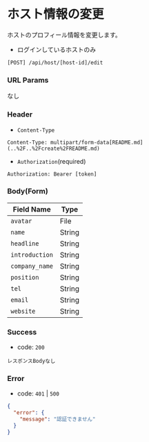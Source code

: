 # ホスト情報の変更

ホストのプロフィール情報を変更します。

- ログインしているホストのみ

```
[POST] /api/host/[host-id]/edit
```

### URL Params

なし

### Header

- `Content-Type`

```text
Content-Type: multipart/form-data[README.md](..%2F..%2Fcreate%2FREADME.md)
```

- `Authorization`(required)

```text
Authorization: Bearer [token]
```

### Body(Form)

| Field Name     | Type   | 
|----------------|--------|
| `avatar`       | File   |
| `name`         | String |
| `headline`     | String |
| `introduction` | String |
| `company_name` | String |
| `position`     | String |
| `tel`          | String |
| `email`        | String |
| `website`      | String |

### Success

- code: `200`

```text
レスポンスBodyなし
```

### Error

- code: `401` | `500`

```json
{
  "error": {
    "message": "認証できません"
  }
}
```
